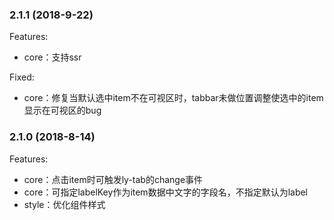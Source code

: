 ### 2.1.1 (2018-9-22)

Features:

- core：支持ssr

Fixed:

- core：修复当默认选中item不在可视区时，tabbar未做位置调整使选中的item显示在可视区的bug


### 2.1.0 (2018-8-14)

Features:

- core：点击item时可触发ly-tab的change事件
- core：可指定labelKey作为item数据中文字的字段名，不指定默认为label
- style：优化组件样式